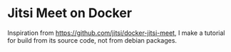 # Jitsi Meet on Docker

Inspiration from <https://github.com/jitsi/docker-jitsi-meet>, I make a tutorial for build from its source code, not from debian packages.
